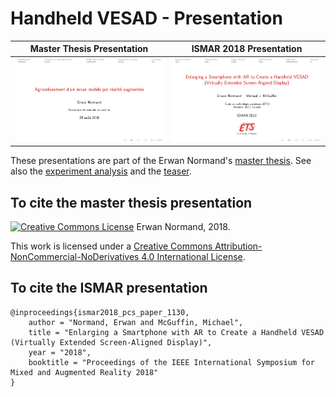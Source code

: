 # Handheld VESAD - Presentation

| Master Thesis Presentation | ISMAR 2018 Presentation |
|----------------------------|-------------------------|
| [![Presentation cover](https://raw.githubusercontent.com/NormandErwan/HandheldVesadPresentation/master/figures/ErwanNormand-Soutenance.jpg)](https://github.com/NormandErwan/HandheldVesadPresentation/releases/download/v1.1/ErwanNormand-Soutenance.pdf) | [![Presentation cover](https://raw.githubusercontent.com/NormandErwan/HandheldVesadPresentation/master/figures/ErwanNormand-HandheldVESAD.jpg)](https://github.com/NormandErwan/HandheldVesadPresentation/releases/download/v2.0/ErwanNormand-HandheldVESAD.pdf) |

These presentations are part of the Erwan Normand's [master thesis](https://github.com/NormandErwan/HandheldVesadThesis). See also the [experiment analysis](https://github.com/NormandErwan/HandheldVesadAnalysis) and the [teaser](https://www.youtube.com/watch?v=4AicZYlfVCY&t=1s).

## To cite the master thesis presentation

[![Creative Commons License](https://i.creativecommons.org/l/by-nc-nd/4.0/88x31.png)](https://creativecommons.org/licenses/by-nc-nd/4.0/) Erwan Normand, 2018.

This work is licensed under a [Creative Commons Attribution-NonCommercial-NoDerivatives 4.0 International License](https://creativecommons.org/licenses/by-nc-nd/4.0/).

## To cite the ISMAR presentation

    @inproceedings{ismar2018_pcs_paper_1130,
        author = "Normand, Erwan and McGuffin, Michael",
        title = "Enlarging a Smartphone with AR to Create a Handheld VESAD (Virtually Extended Screen-Aligned Display)",
        year = "2018",
        booktitle = "Proceedings of the IEEE International Symposium for Mixed and Augmented Reality 2018"
    }